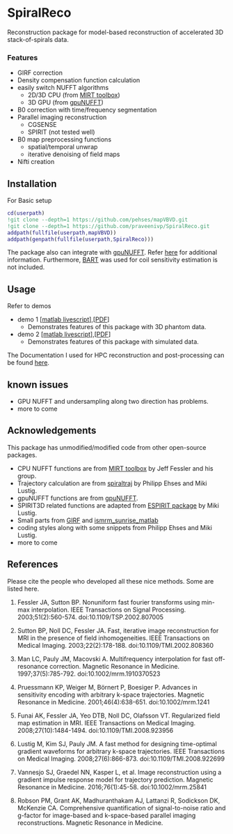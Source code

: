 # SpiralReco
Reconstruction package for model-based reconstruction of accelerated 3D stack-of-spirals data.

### Features
- GIRF correction
- Density compensation function calculation
- easily switch NUFFT algorithms
	- 2D/3D CPU (from [MIRT toolbox](https://web.eecs.umich.edu/~fessler/code/))
	- 3D GPU (from [gpuNUFFT](https://github.com/andyschwarzl/gpuNUFFT.git))
- B0 correction with time/frequency segmentation
- Parallel imaging reconstruction
	- CGSENSE
	- SPIRIT (not tested well)
- B0 map preprocessing functions
	- spatial/temporal unwrap
	- iterative denoising of field maps
- Nifti creation

## Installation
For Basic setup
```matlab
cd(userpath)
!git clone --depth=1 https://github.com/pehses/mapVBVD.git
!git clone --depth=1 https://github.com/praveenivp/SpiralReco.git
addpath(fullfile(userpath,mapVBVD))
addpath(genpath(fullfile(userpath,SpiralReco)))
```

The package also can integrate with [gpuNUFFT](https://github.com/andyschwarzl/gpuNUFFT.git). Refer [here](./NUFFT/readme.md) for additional information. Furthermore, [BART](https://github.com/mrirecon/bart.git) was used for coil sensitivity estimation is not included.  

## Usage
Refer to demos
- demo 1 [[matlab livescript](./demo/demo01_phantomdata.mlx)],[[PDF](./demo/demo01_phantomdata.pdf)]
	- Demonstrates features of this package with 3D phantom data. 
- demo 2 [[matlab livescript](./demo/demo02_Simulation2D.mlx)],[[PDF](./demo/demo02_Simulation2D.pdf)]
	- Demonstrates features of this package with simulated data. 

The Documentation I used for HPC reconstruction and post-processing can be found [here](./doc/ClusterProcessing.md).  

## known issues
- GPU NUFFT and undersampling along two direction has problems.
- more to come

## Acknowledgements 
This package has unmodified/modified code from other open-source packages. 
- CPU NUFFT functions are from [MIRT toolbox](https://web.eecs.umich.edu/~fessler/code/) by Jeff Fessler and his group.
- Trajectory calculation are from [spiraltraj](https://github.com/mrphysics-bonn/spiraltraj.git) by Philipp Ehses and Miki Lustig.
- gpuNUFFT functions are from [gpuNUFFT](https://github.com/andyschwarzl/gpuNUFFT.git).
- SPIRIT3D related functions are adapted from  [ESPIRIT package](http://people.eecs.berkeley.edu/~mlustig/Software.html) by Miki Lustig.
- Small parts from [GIRF](https://github.com/MRI-gradient/GIRF) and [ismrm_sunrise_matlab](https://github.com/hansenms/ismrm_sunrise_matlab.git)
- coding styles along with some snippets from Philipp Ehses and Miki Lustig.
- more to come

## References
Please cite the people who developed all these nice methods. Some are listed here.
1. Fessler JA, Sutton BP. Nonuniform fast fourier transforms using min-max interpolation. IEEE Transactions on Signal Processing. 2003;51(2):560-574. doi:10.1109/TSP.2002.807005

2. Sutton BP, Noll DC, Fessler JA. Fast, iterative image reconstruction for MRI in the presence of field inhomogeneities. IEEE Transactions on Medical Imaging. 2003;22(2):178-188. doi:10.1109/TMI.2002.808360

3. Man LC, Pauly JM, Macovski A. Multifrequency interpolation for fast off-resonance correction. Magnetic Resonance in Medicine. 1997;37(5):785-792. doi:10.1002/mrm.1910370523

4. Pruessmann KP, Weiger M, Börnert P, Boesiger P. Advances in sensitivity encoding with arbitrary k-space trajectories. Magnetic Resonance in Medicine. 2001;46(4):638-651. doi:10.1002/mrm.1241

5. Funai AK, Fessler JA, Yeo DTB, Noll DC, Olafsson VT. Regularized field map estimation in MRI. IEEE Transactions on Medical Imaging. 2008;27(10):1484-1494. doi:10.1109/TMI.2008.923956

6. Lustig M, Kim SJ, Pauly JM. A fast method for designing time-optimal gradient waveforms for arbitrary k-space trajectories. IEEE Transactions on Medical Imaging. 2008;27(6):866-873. doi:10.1109/TMI.2008.922699

7. Vannesjo SJ, Graedel NN, Kasper L, et al. Image reconstruction using a gradient impulse response model for trajectory prediction. Magnetic Resonance in Medicine. 2016;76(1):45-58. doi:10.1002/mrm.25841

9. 	Robson PM, Grant AK, Madhuranthakam AJ, Lattanzi R, Sodickson DK, McKenzie CA. Comprehensive quantification of signal-to-noise ratio and g-factor for image-based and k-space-based parallel imaging reconstructions. Magnetic Resonance in Medicine. 











	
